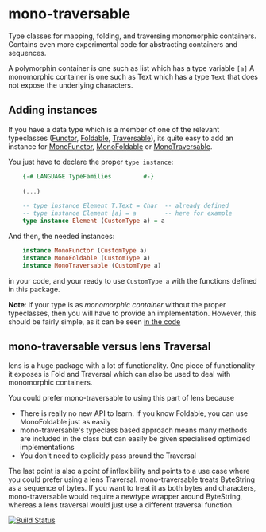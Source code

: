 mono-traversable
================

Type classes for mapping, folding, and traversing monomorphic containers. Contains even more experimental code for abstracting containers and sequences. 

A polymorphin container is one such as list which has a type variable `[a]`
A monomorphic container is one such as Text which has a type `Text` that does not expose the underlying characters.

Adding instances
----------------

If you have a data type which is a member of one of the relevant typeclasses ([Functor](http://hackage.haskell.org/package/base-4.6.0.1/docs/Data-Functor.html),
[Foldable](http://hackage.haskell.org/package/base-4.6.0.1/docs/Data-Foldable.html),
[Traversable](http://hackage.haskell.org/package/base-4.6.0.1/docs/Data-Traversable.html)), its quite easy to add an instance for 
[MonoFunctor](https://hackage.haskell.org/package/mono-traversable-0.2.0.0/docs/Data-MonoTraversable.html#t:MonoFunctor), [MonoFoldable](https://hackage.haskell.org/package/mono-traversable-0.2.0.0/docs/Data-MonoTraversable.html#t:MonoFoldable) or [MonoTraversable](https://hackage.haskell.org/package/mono-traversable-0.2.0.0/docs/Data-MonoTraversable.html#t:MonoTraversable).

You just have to declare the proper ```type instance```:

```Haskell
    {-# LANGUAGE TypeFamilies         #-}
    
    (...)
    
    -- type instance Element T.Text = Char  -- already defined
    -- type instance Element [a] = a        -- here for example
    type instance Element (CustomType a) = a
```

And then, the needed instances:

```Haskell
    instance MonoFunctor (CustomType a)
    instance MonoFoldable (CustomType a)
    instance MonoTraversable (CustomType a)
```
    

in your code, and your ready to use ```CustomType a``` with the functions defined in this package.

**Note**: if your type is as _monomorphic container_ without the proper typeclasses, then you will have to provide an implementation. However, this should be fairly simple, as it can be seen [in the code](https://hackage.haskell.org/package/mono-traversable-0.2.0.0/docs/src/Data-MonoTraversable.html#line-234)


mono-traversable versus lens Traversal
--------------------------------------
lens is a huge package with a lot of functionality.
One piece of functionality it exposes is Fold and Traversal which can also be used to deal with monomorphic containers.

You could prefer mono-traversable to using this part of lens because

* There is really no new API to learn. If you know Foldable, you can use MonoFoldable just as easily
* mono-traversable's typeclass based approach means many methods are included in the class but can easily be given specialised optimized implementations
* You don't need to explicitly pass around the Traversal

The last point is also a point of inflexibility and points to a use case where you could prefer using a lens Traversal.
mono-traversable treats ByteString as a sequence of bytes.
If you want to treat it as both bytes and characters, mono-traversable would require a newtype wrapper around ByteString,
whereas a lens traversal would just use a different traversal function.




[![Build Status](https://secure.travis-ci.org/snoyberg/mono-traversable.png)](http://travis-ci.org/snoyberg/mono-traversable)
